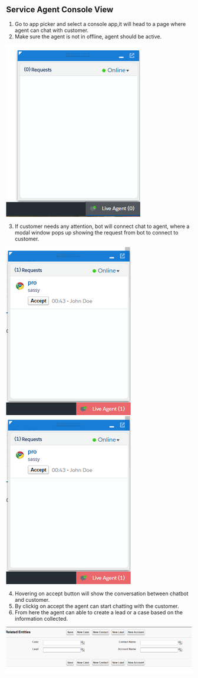 ## Service Agent Console View

1.  Go to app picker and select a console app,it will head to a page where agent can chat with customer.
2. Make sure the agent is not in offline, agent should be active.  

[![Active](img/active.PNG)](img/active.PNG)


3. If customer needs any attention, bot will connect chat to agent, where a modal window pops up showing the request from bot to connect to customer.

[![LiveAgent](img/live_agent_accept.PNG)](img/live_agent_accept.PNG)
   ![](img/live_agent_accept.png)

4. Hovering on accept button will show the conversation between chatbot and customer.
5. By clickig on accept the agent can start chatting with the customer.
6. From here the agent can able to create a lead or a case based on the information collected.

[![Lead](img/leads_cases.PNG)](img/leads_cases.PNG)
